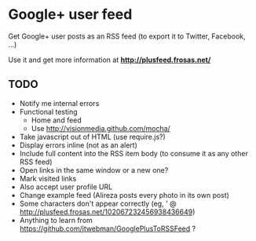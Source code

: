 # Google+ user feed

Get Google+ user posts as an RSS feed (to export it to Twitter, Facebook, ...)

Use it and get more information at **http://plusfeed.frosas.net/**

## TODO

- Notify me internal errors
- Functional testing
  - Home and feed
  - Use http://visionmedia.github.com/mocha/
- Take javascript out of HTML (use require.js?)
- Display errors inline (not as an alert)
- Include full content into the RSS item body (to consume it as any other RSS feed)
- Open links in the same window or a new one?
- Mark visited links
- Also accept user profile URL
- Change example feed (Alireza posts every photo in its own post)
- Some characters don't appear correctly (eg, &#39; @ http://plusfeed.frosas.net/102067232456938436649)
- Anything to learn from https://github.com/jtwebman/GooglePlusToRSSFeed ?